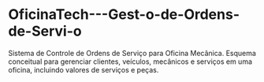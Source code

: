 # OficinaTech---Gest-o-de-Ordens-de-Servi-o
Sistema de Controle de Ordens de Serviço para Oficina Mecânica. Esquema conceitual para gerenciar clientes, veículos, mecânicos e serviços em uma oficina, incluindo valores de serviços e peças.
